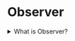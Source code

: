 # Observer

<details>
  <summary>What is Observer?</summary>

It is a behavioural design pattern that lets you define a subscription mechanism to notify multiple objects about any events.

Applicability:

- Use the Observer pattern when changes to the state of one object may require changing other ones, and the set of the object is unknown beforehand or changes dynamically.
- Use the pattern when some parts in an app must observe others, but only for a limited time or in specific cases.

Prons:

- Open/Closed Principle. You can introduce new subscriber classes without changing the code (and vice versa if there is a publisher interface).
- You can establish relations between objects at runtime.

Cons:

- Subscribers get notifications in random order.

[More >>](https://refactoring.guru/design-patterns/observer)

</details>
